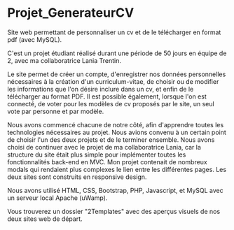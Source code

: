 # Projet_GenerateurCV
Site web permettant de personnaliser un cv et de le télécharger en format pdf (avec MySQL).

C'est un projet étudiant réalisé durant une période de 50 jours en équipe de 2, avec ma collaboratrice Lania Trentin.

Le site permet de créer un compte, d'enregistrer nos données personnelles nécessaires à la création d'un curriculum-vitae, de choisir ou de modifier les informations que l'on désire inclure dans un cv, et enfin de le télécharger au format PDF. 
Il est possible également, lorsque l'on est connecté, de voter pour les modèles de cv proposés par le site, un seul vote par personne et par modèle.

Nous avons commencé chacune de notre côté, afin d'apprendre toutes les technologies nécessaires au projet. Nous avions convenu à un certain point de choisir l'un des deux projets et de le terminer ensemble.
Nous avons choisi de continuer avec le projet de ma collaboratrice Lania, car la structure du site était plus simple pour implémenter toutes les fonctionnalités back-end en MVC. Mon projet contenait de nombreux modals qui rendaient plus complexes le lien entre les différentes pages.
Les deux sites sont construits en responsive design. 

Nous avons utilisé HTML, CSS, Bootstrap, PHP, Javascript, et MySQL avec un serveur local Apache (uWamp).

Vous trouverez un dossier "2Templates" avec des aperçus visuels de nos deux sites web de départ. 




